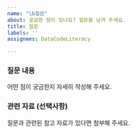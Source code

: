 ```yaml
---
name: "\b질문"
about: 궁금한 점이 있나요? 질문을 남겨 주세요.
title: 질문
labels: ''
assignees: DataCodeLiteracy

---
```


### 질문 내용

어떤 점이 궁금한지 자세히 작성해 주세요.

### 관련 자료 (선택사항)

질문과 관련된 참고 자료가 있다면 첨부해 주세요.
